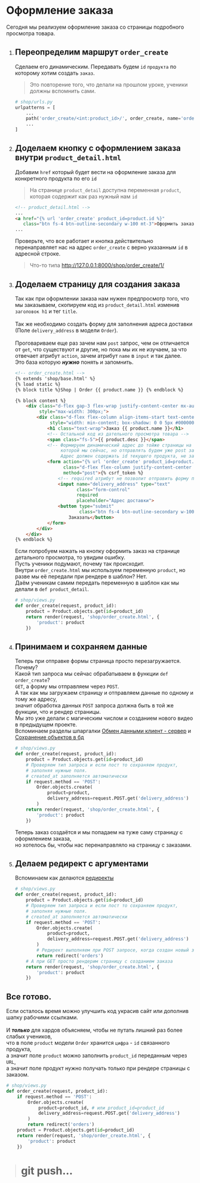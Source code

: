 # Оформление заказа
Сегодня мы реализуем оформление заказа со страницы подробного просмотра товара.


1. ## Переопределим маршрут `order_create`
    Сделаем его динамическим. Передавать будем `id` `продукта` по которому хотим создать `заказ`.
    > Это повторение того, что делали на прошлом уроке, ученики должны вспомнить сами.
    ```python
    # shop/urls.py
    urlpatterns = [
        ...
        path('order_create/<int:product_id>/', order_create, name='order_create'),
        ...
    ]
    ```
2. ## Доделаем кнопку с оформлением заказа внутри `product_detail.html`
    Добавим `href` который будет вести на оформление заказа для конкретного продукта по его `id`
    > На странице `product_detail` доступна переменная `product`, которая содержит как раз нужный нам `id`
    ```html
    <!-- product_detail.html -->
    ...
    <a href="{% url 'order_create' product_id=product.id %}" 
       class="btn fs-4 btn-outline-secondary w-100 mt-3">Оформить заказ</a>
    ...
    ```
    Проверьте, что все работает и кнопка действительно<br>
    перенаправляет нас на адрес `order_create` с верно указанным `id` в адресной строке.
    > Что-то типа http://127.0.0.1:8000/shop/order_create/1/
3. ## Доделаем страницу для создания заказа
    Так как при оформлении заказа нам нужен предпросмотр того, что мы заказываем,
    скопируем код из `product_detail.html` изменив `заголовок h1` и тег `title`.<br><br>
    Так же необходимо создать форму для заполнения адреса доставки (Поле `delivery_address` в модели `Order`).<br><br>
    Проговариваем еще раз зачем нам `post` запрос, чем он отличается от `get`, 
    что существуют и другие, но пока мы их не изучаем, за что отвечает атрибут `action`, зачем атрибут `name` в `input`
    и так далее. <br>
    Это база которую _**нужно**_ понять и запомнить.
    
    ```html
    <!-- order_create.html -->
    {% extends 'shop/base.html' %}
    {% load static %}
    {% block title %}Shop | Order {{ product.name }} {% endblock %}
    
    {% block content %}
        <div class="d-flex gap-3 flex-wrap justify-content-center mx-auto"
             style="max-width: 300px;">
            <div class="d-flex flex-column align-items-start text-center border-0 rounded-4 text-nowrap px-4 py-4"
                 style="width: min-content; box-shadow: 0 0 5px #00000022;">
                <h1 class="text-wrap">Заказ {{ product.name }}</h1>
                <!-- Остальной код из дательного просмотра товара -->
                <span class="fs-5">{{ product.desc }}</span>
                <!-- Формируем динамический адрес до тойже страницы на
                     которой мы сейчас, но отправлять будем уже post запрос.
                     Адрес должен содержать id текущего продукта, не забываем. -->
                <form action="{% url 'order_create' product_id=product.id %}"
                      class="d-flex flex-column justify-content-center mx-auto mt-3"
                      method="post">{% csrf_token %}
                    <!-- required атрибут не позволит отправить форму пока данный input не будет заполнен. -->
                    <input name="delivery_address" type="text"
                           class="form-control"
                           required 
                           placeholder="Адрес доставки">
                    <button type="submit"
                            class="btn fs-4 btn-outline-secondary w-100 mt-3">
                        Заказать</button>
                </form>
            </div>
        </div>
    {% endblock %}
    ```
    Если попробуем нажать на кнопку оформить заказ на странице детального просмотра, то увидим ошибку.<br>
    Пусть ученики подумают, почему так происходит.<br>
    Внутри `order_create.html` мы используем переменную `product`, но разве мы её передали при рендере в шаблон? Нет.<br>
    Даём ученикам самим передать переменную в шаблон как мы делали в `def product_detail`.
    ```python
    # shop/views.py
    def order_create(request, product_id):
        product = Product.objects.get(id=product_id)
        return render(request, 'shop/order_create.html', {
            'product': product
        })
    ```
4. ## Принимаем и сохраняем данные
    Теперь при отправке формы страница просто перезагружается. Почему?<br>
    Какой тип запроса мы сейчас обрабатываем в функции `def order_create`?<br>
    `GET`, а форму мы отправляем через `POST`. <br>
    А так как мы загружаем страницу и отправляем данные по одному и тому же адресу,<br>
    значит обработка данных `POST` запроса должна быть в той же функции, что и рендер страницы.<br>
    Мы это уже делали с магическим числом и созданием нового видео в предыдущем проекте.<br>
    Вспоминаем разделы шпаргалки 
    [Обмен данными клиент - сервер](https://github.com/xlartas/it-compot-backend-methods/blob/main/django-base.md#%D0%BE%D0%B1%D0%BC%D0%B5%D0%BD-%D0%B4%D0%B0%D0%BD%D0%BD%D1%8B%D0%BC%D0%B8-%D0%BA%D0%BB%D0%B8%D0%B5%D0%BD%D1%82----%D1%81%D0%B5%D1%80%D0%B2%D0%B5%D1%80)
    и 
    [Сохранение объектов в бд](https://github.com/xlartas/it-compot-backend-methods/blob/main/django-base.md#orm)
    ```python
    # shop/views.py
    def order_create(request, product_id):
        product = Product.objects.get(id=product_id)
        # Проверяем тип запроса и если пост то сохраняем продукт,
        # заполняя нужные поля.
        # created_at заполняется автоматически
        if request.method == 'POST':
            Order.objects.create(
                product=product,
                delivery_address=request.POST.get('delivery_address')
            )
        return render(request, 'shop/order_create.html', {
            'product': product
        })
    ```
    Теперь заказ создаётся и мы попадаем на туже саму страницу с оформлением заказа,<br>
    но хотелось бы, чтобы нас перенаправляло на страницу с заказами.
5. ## Делаем редирект с аргументами
    Вспоминаем как делаются [редиректы]()
    ```python
    # shop/views.py
    def order_create(request, product_id):
        product = Product.objects.get(id=product_id)
        # Проверяем тип запроса и если пост то сохраняем продукт,
        # заполняя нужные поля.
        # created_at заполняется автоматически
        if request.method == 'POST':
            Order.objects.create(
                product=product,
                delivery_address=request.POST.get('delivery_address')
            )
            # Редирект выполняем при POST запросе, когда создан новый заказ
            return redirect('orders')
        # А при GET просто рендерим страницу с созданием заказа
        return render(request, 'shop/order_create.html', {
            'product': product
        })
    ```
## Все готово.
Если осталось время можно улучшить код украсив сайт или дополнив шапку рабочими ссылками.<br><br>
И _**только**_ для хардов объясняем, чтобы не путать лишний раз более слабых учеников, <br>
что в поле `product` модели `Order` хранится `цифра` - `id` связанного продукта,<br>
а значит поле `product` можно заполнить `product_id` переданным через `URL`,<br>
а значит поле продукт нужно получать только при рендере страницы с заказом.<br>
```python
# shop/views.py
def order_create(request, product_id):
    if request.method == 'POST':
        Order.objects.create(
            product=product_id, # или product_id=product_id
            delivery_address=request.POST.get('delivery_address')
        )
        return redirect('orders')
    product = Product.objects.get(id=product_id)
    return render(request, 'shop/order_create.html', {
        'product': product
    })
```    
># git push...